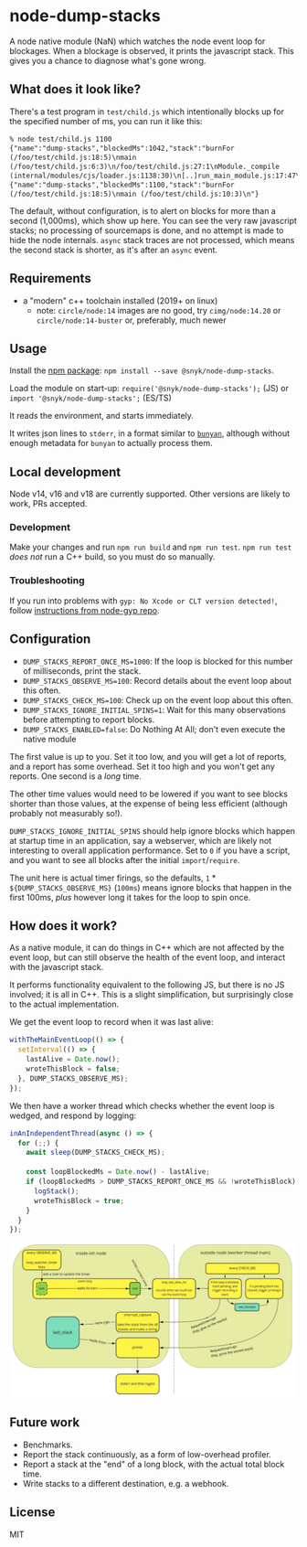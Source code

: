 # node-dump-stacks

A node native module (NaN) which watches the node event loop for blockages.
When a blockage is observed, it prints the javascript stack. This gives you a
chance to diagnose what's gone wrong.


## What does it look like?

There's a test program in `test/child.js` which intentionally blocks up for the
specified number of ms, you can run it like this:

```
% node test/child.js 1100
{"name":"dump-stacks","blockedMs":1042,"stack":"burnFor (/foo/test/child.js:18:5)\nmain (/foo/test/child.js:6:3)\n/foo/test/child.js:27:1\nModule._compile (internal/modules/cjs/loader.js:1138:30)\n[..]run_main_module.js:17:47\n"}
{"name":"dump-stacks","blockedMs":1100,"stack":"burnFor (/foo/test/child.js:18:5)\nmain (/foo/test/child.js:10:3)\n"}
```

The default, without configuration, is to alert on blocks for more than a second
(1,000ms), which show up here. You can see the very raw javascript stacks; no
processing of sourcemaps is done, and no attempt is made to hide the node internals.
`async` stack traces are not processed, which means the second stack is shorter,
as it's after an `async` event.


## Requirements

 * a "modern" c++ toolchain installed (2019+ on linux)
   * note: `circle/node:14` images are no good, try `cimg/node:14.20`
       or `circle/node:14-buster` or, preferably, much newer


## Usage

Install the [npm package](@snyk/node-dump-stacks): `npm install --save @snyk/node-dump-stacks`.

Load the module on start-up: `require('@snyk/node-dump-stacks');` (JS) or `import '@snyk/node-dump-stacks';` (ES/TS)

It reads the environment, and starts immediately.

It writes json lines to `stderr`, in a format similar to
[`bunyan`](https://github.com/trentm/node-bunyan),
although without enough metadata for `bunyan` to actually process them.


## Local development
Node v14, v16 and v18 are currently supported. Other versions are likely to work, PRs accepted.


### Development
Make your changes and run `npm run build` and `npm run test`.
`npm run test` *does not* run a C++ build, so you must do so manually.


### Troubleshooting
If you run into problems with `gyp: No Xcode or CLT version detected!`, follow
[instructions from node-gyp repo](https://github.com/nodejs/node-gyp/blob/master/macOS_Catalina.md#i-did-all-that-and-the-acid-test-still-does-not-pass--).


## Configuration

 * `DUMP_STACKS_REPORT_ONCE_MS=1000`: If the loop is blocked for this number of
     milliseconds, print the stack.
 * `DUMP_STACKS_OBSERVE_MS=100`: Record details about the event loop about this
     often.
 * `DUMP_STACKS_CHECK_MS=100`: Check up on the event loop about this often.
 * `DUMP_STACKS_IGNORE_INITIAL_SPINS=1`: Wait for this many observations before
     attempting to report blocks.
 * `DUMP_STACKS_ENABLED=false`: Do Nothing At All; don't even execute the native module

The first value is up to you. Set it too low, and you will get a lot of reports,
and a report has some overhead. Set it too high and you won't get any reports.
One second is a *long* time.

The other time values would need to be lowered if you want to see blocks shorter than
those values, at the expense of being less efficient (although probably not
measurably so!).

`DUMP_STACKS_IGNORE_INITIAL_SPINS` should help ignore blocks which happen at
startup time in an application, say a webserver, which are likely not interesting to
overall application performance.  Set to `0` if you have a script, and you want to see
all blocks after the initial `import`/`require`.

The unit here is actual timer firings, so the defaults, `1` * `${DUMP_STACKS_OBSERVE_MS}`
(`100ms`) means ignore blocks that happen in the first 100ms, *plus* however long it
takes for the loop to spin once.


## How does it work?

As a native module, it can do things in C++ which are not affected by the
event loop, but can still observe the health of the event loop, and interact
with the javascript stack.

It performs functionality equivalent to the following JS, but there is no JS
involved; it is all in C++. This is a slight simplification, but surprisingly
close to the actual implementation.

We get the event loop to record when it was last alive:
```js
withTheMainEventLoop(() => {
  setInterval(() => {
    lastAlive = Date.now();
    wroteThisBlock = false;
  }, DUMP_STACKS_OBSERVE_MS);
});
```


We then have a worker thread which checks whether the event loop is wedged,
and respond by logging:
```js
inAnIndependentThread(async () => {
  for (;;) {
    await sleep(DUMP_STACKS_CHECK_MS);

    const loopBlockedMs = Date.now() - lastAlive;
    if (loopBlockedMs > DUMP_STACKS_REPORT_ONCE_MS && !wroteThisBlock) {
      logStack();
      wroteThisBlock = true;
    }
  }
});
```

![architecture / data flow](architecture.jpg)


## Future work
 
 * Benchmarks.
 * Report the stack continuously, as a form of low-overhead profiler.
 * Report a stack at the "end" of a long block, with the actual total block time.
 * Write stacks to a different destination, e.g. a webhook.


## License

MIT
